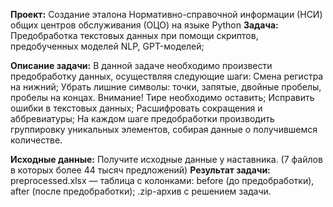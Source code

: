 **Проект:** Создание эталона Нормативно-справочной информации (НСИ) общих центров обслуживания (ОЦО) на языке Python
**Задача:** Предобработка текстовых данных при помощи скриптов, предобученных моделей NLP, GPT-моделей;

**Описание задачи:**
В данной задаче необходимо произвести предобработку данных, осуществляя следующие шаги:
Смена регистра на нижний;
Убрать лишние символы: точки, запятые, двойные пробелы, пробелы на концах. Внимание! Тире необходимо оставить;
Исправить ошибки в текстовых данных;
Расшифровать сокращения и аббревиатуры;
На каждом шаге предобработки производить группировку уникальных элементов, собирая данные о получившемся количестве.


**Исходные данные:** Получите исходные данные у наставника. (7 файлов в которых более 44 тысяч предложений)
**Результат задачи:**
preprocessed.xlsx — таблица с колонками: before (до предобработки), after (после предобработки);
.zip-архив с решением задачи.
